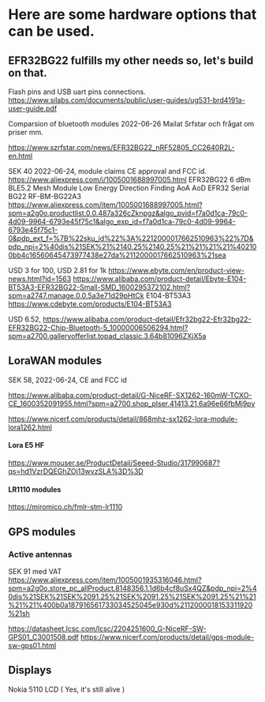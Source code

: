 # Here are some hardware options that can be used. 

## EFR32BG22 fulfills my other needs so, let's build on that. 

Flash pins and USB uart pins connections.
https://www.silabs.com/documents/public/user-guides/ug531-brd4191a-user-guide.pdf


Comparsion of bluetooth modules
2022-06-26 Mailat Srfstar och frågat om priser mm. 

https://www.szrfstar.com/news/EFR32BG22_nRF52805_CC2640R2L-en.html

SEK 40 2022-06-24, module claims CE approval and FCC id. 
https://www.aliexpress.com/i/1005001688997005.html EFR32BG22 6 dBm BLE5.2 Mesh Module Low Energy Direction Finding AoA AoD EFR32 Serial BG22  RF-BM-BG22A3 
https://www.aliexpress.com/item/1005001688997005.html?spm=a2g0o.productlist.0.0.487a326cZknpgz&algo_pvid=f7a0d1ca-79c0-4d09-9964-6793e45f75c1&algo_exp_id=f7a0d1ca-79c0-4d09-9964-6793e45f75c1-0&pdp_ext_f=%7B%22sku_id%22%3A%2212000017662510963%22%7D&pdp_npi=2%40dis%21SEK%21%2140.25%2140.25%21%21%21%21%402100bb4c16560645473977438e27da%2112000017662510963%21sea


USD 3 for 100, USD 2.81 for 1k
https://www.ebyte.com/en/product-view-news.html?id=1563
https://www.alibaba.com/product-detail/Ebyte-E104-BT53A3-EFR32BG22-Small-SMD_1600295372102.html?spm=a2747.manage.0.0.5a3e71d29pHtCk
E104-BT53A3
https://www.cdebyte.com/products/E104-BT53A3


USD 6.52, 
https://www.alibaba.com/product-detail/Efr32bg22-Efr32bg22-EFR32BG22-Chip-Bluetooth-5_10000006506294.html?spm=a2700.galleryofferlist.topad_classic.3.64b81096ZXjX5a


## LoraWAN modules
SEK 58, 2022-06-24, CE and FCC id


https://www.alibaba.com/product-detail/G-NiceRF-SX1262-160mW-TCXO-CE_1600352091955.html?spm=a2700.shop_plser.41413.21.6a96e66fbMj9pv 

https://www.nicerf.com/products/detail/868mhz-sx1262-lora-module-lora1262.html

#### Lora E5 HF
https://www.mouser.se/ProductDetail/Seeed-Studio/317990687?qs=hd1VzrDQEGhZOj13wvzSLA%3D%3D 
#### LR1110 modules
https://miromico.ch/fmlr-stm-lr1110



## GPS modules
### Active antennas
SEK 91 med VAT
https://www.aliexpress.com/item/1005001935316046.html?spm=a2g0o.store_pc_allProduct.8148356.1.1d6b4cf8uSx4QZ&pdp_npi=2%40dis%21SEK%21SEK%2091.25%21SEK%2091.25%21SEK%2091.25%21%21%21%21%400b0a187916561733034525045e930d%2112000018153311920%21sh

https://datasheet.lcsc.com/lcsc/2204251600_G-NiceRF-SW-GPS01_C3001508.pdf
https://www.nicerf.com/products/detail/gps-module-sw-gps01.html 


## Displays
Nokia 5110 LCD ( Yes, it's still alive )
